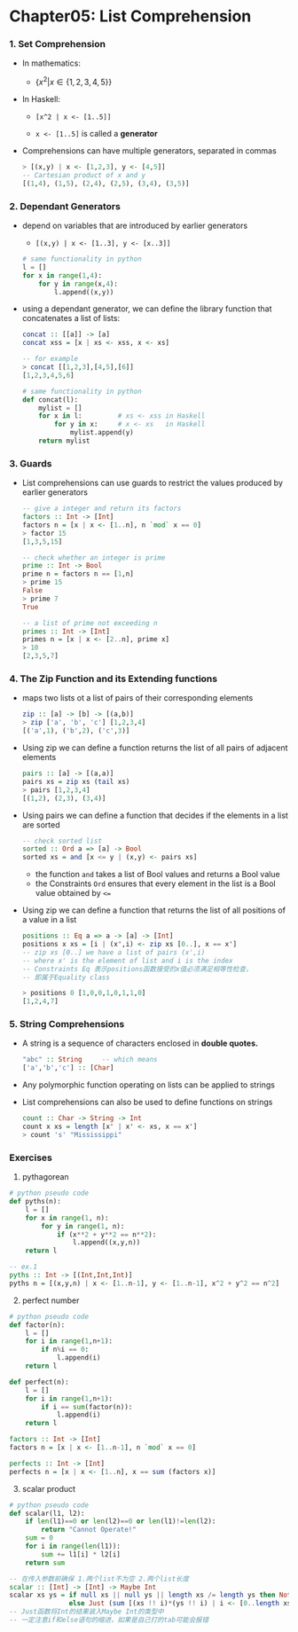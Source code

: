 # Chapter05: List Comprehension

### 1. Set Comprehension

-   In mathematics: 

    -   $\{x^2 | x \in \{1,2,3,4,5 \}\}$

-   In Haskell:

    -    `[x^2 | x <- [1..5]]`

    -   `x <- [1..5]` is called a **generator**

-   Comprehensions can have multiple generators, separated in commas

    ```haskell
    > [(x,y) | x <- [1,2,3], y <- [4,5]]	
    -- Cartesian product of x and y
    [(1,4), (1,5), (2,4), (2,5), (3,4), (3,5)]
    ```

### 2. Dependant Generators

-   depend on variables that are introduced by earlier generators

    -   `[(x,y) | x <- [1..3], y <- [x..3]]`

    ```python
    # same functionality in python
    l = []
    for x in range(1,4):
        for y in range(x,4):
            l.append((x,y))
    ```

-   using a dependant generator, we can define the library function that concatenates a list of lists:

    ```haskell
    concat :: [[a]] -> [a]
    concat xss = [x | xs <- xss, x <- xs]
    
    -- for example
    > concat [[1,2,3],[4,5],[6]]
    [1,2,3,4,5,6]
    ```

    ```python
    # same functionality in python
    def concat(l):
        mylist = []
        for x in l:			# xs <- xss in Haskell
            for y in x:		# x <- xs   in Haskell
                mylist.append(y)
    	return mylist
    ```


### 3. Guards

-   List comprehensions can use guards to restrict the values produced by earlier generators

    ```haskell
    -- give a integer and return its factors
    factors :: Int -> [Int]
    factors n = [x | x <- [1..n], n `mod` x == 0]
    > factor 15
    [1,3,5,15]
    ```

    ````haskell
    -- check whether an integer is prime
    prime :: Int -> Bool
    prime n = factors n == [1,n]
    > prime 15
    False
    > prime 7
    True
    ````

    ```haskell
    -- a list of prime not exceeding n
    primes :: Int -> [Int]
    primes n = [x | x <- [2..n], prime x]
    > 10
    [2,3,5,7]
    ```

### 4. The Zip Function and its Extending functions

-   maps two lists ot a list of pairs of their corresponding elements

    ```haskell
    zip :: [a] -> [b] -> [(a,b)]
    > zip ['a', 'b', 'c'] [1,2,3,4]
    [('a',1), ('b',2), ('c',3)]
    ```

-   Using zip we can define a function returns the list of all pairs of adjacent elements 

    ```haskell
    pairs :: [a] -> [(a,a)]
    pairs xs = zip xs (tail xs)
    > pairs [1,2,3,4]
    [(1,2), (2,3), (3,4)]
    ```

-   Using pairs we can define a function that decides if the elements in a list are sorted

    ```haskell
    -- check sorted list
    sorted :: Ord a => [a] -> Bool
    sorted xs = and [x <= y | (x,y) <- pairs xs]
    ```
    
    -   the function `and` takes a list of Bool values and returns a Bool value
    -   the Constraints `Ord` ensures that every element in the list is a Bool value obtained by `<=`
    
-   Using zip we can define a function that returns the list of all positions of a value in a list

    ```haskell
    positions :: Eq a => a -> [a] -> [Int]
    positions x xs = [i | (x',i) <- zip xs [0..], x == x']
    -- zip xs [0..] we have a list of pairs (x',i) 
    -- where x' is the element of list and i is the index
    -- Constraints Eq 表示positions函数接受的x值必须满足相等性检查，
    -- 即属于Equality class
    
    > positions 0 [1,0,0,1,0,1,1,0]
    [1,2,4,7]
    ```
    

### 5. String Comprehensions

-   A string is a sequence of characters enclosed in **double quotes.**

    ```haskell
    "abc" :: String		-- which means
    ['a','b','c'] :: [Char]
    ```

-   Any polymorphic function operating on lists can be applied to strings

-   List comprehensions can also be used to define functions on strings

    ```haskell
    count :: Char -> String -> Int
    count x xs = length [x' | x' <- xs, x == x']
    > count 's' "Mississippi"
    ```

### Exercises

1.   pythagorean

```python
# python pseudo code
def pyths(n):
    l = []
    for x in range(1, n):
        for y in range(1, n):
            if (x**2 + y**2 == n**2):
                l.append((x,y,n))
    return l
```

```haskell
-- ex.1
pyths :: Int -> [(Int,Int,Int)]
pyths n = [(x,y,n) | x <- [1..n-1], y <- [1..n-1], x^2 + y^2 == n^2] 
```



2.   perfect number

```python
# python pseudo code
def factor(n):
    l = []
    for i in range(1,n+1):
        if n%i == 0:
            l.append(i)
	return l

def perfect(n):
    l = []
    for i in range(1,n+1):
        if i == sum(factor(n)):
            l.append(i)
	return l
```

```haskell
factors :: Int -> [Int]
factors n = [x | x <- [1..n-1], n `mod` x == 0]

perfects :: Int -> [Int]
perfects n = [x | x <- [1..n], x == sum (factors x)]
```



3.   scalar product

```python
# python pseudo code
def scalar(l1, l2):
	if len(l1)==0 or len(l2)==0 or len(l1)!=len(l2):
        return "Cannot Operate!"
    sum = 0
    for i in range(len(l1)):
        sum += l1[i] * l2[i]
	return sum
```

```haskell
-- 在传入参数前确保 1.两个list不为空 2.两个list长度
scalar :: [Int] -> [Int] -> Maybe Int
scalar xs ys = if null xs || null ys || length xs /= length ys then Nothing
               else Just (sum [(xs !! i)*(ys !! i) | i <- [0..length xs-1]])
-- Just函数将Int的结果装入Maybe Int的类型中
-- 一定注意if和else语句的缩进，如果是自己打的tab可能会报错
```



